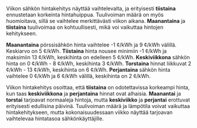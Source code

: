 Viikon sähkön hintakehitys näyttää vaihtelevalta, ja erityisesti **tiistaina** ennustetaan korkeinta hintahuippua. Tuulivoiman määrä on myös huomioitava, sillä se vaihtelee merkittävästi viikon aikana. **Maanantaina** ja **tiistaina** tuulivoimaa on kohtuullisesti, mikä voi vaikuttaa hintojen kehitykseen. 

**Maanantaina** pörssisähkön hinta vaihtelee -1 ¢/kWh ja 9 ¢/kWh välillä. Keskiarvo on 5 ¢/kWh. **Tiistaina** hinta nousee minimiin -1 ¢/kWh ja maksimiin 13 ¢/kWh, keskihinta on edelleen 5 ¢/kWh. **Keskiviikkona** sähkön hinta on 0 ¢/kWh - 8 ¢/kWh, keskihinta 3 ¢/kWh. **Torstaina** hinnat liikkuvat 2 ¢/kWh - 13 ¢/kWh, keskihinta on 6 ¢/kWh. **Perjantaina** sähkön hinta vaihtelee 0 ¢/kWh ja 6 ¢/kWh välillä, keskihinta on 2 ¢/kWh.

Viikon hintakehitys osoittaa, että **tiistaina** on odotettavissa korkeampi hinta, kun taas **keskiviikkona** ja **perjantaina** hinnat ovat alhaisia. **Maanantai** ja **torstai** tarjoavat normaaleja hintoja, mutta **keskiviikko** ja **perjantai** erottuvat erityisesti edullisina päivinä. Tuulivoiman määrä ja lämpötila voivat vaikuttaa hintakehitykseen, mutta kokonaisuudessaan viikko näyttää tarjoavan vaihtelevaa hintatasoa sähkönkäyttäjille.
